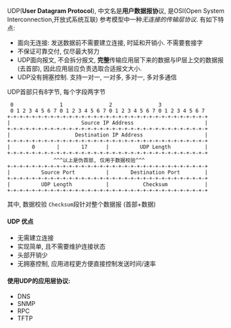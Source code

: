 UDP(**User Datagram Protocol**), 中文名是**用户数据报协**议, 是OSI(Open System Interconnection,开放式系统互联) 参考模型中一种*无连接的传输层协议*. 有如下特点:

- 面向无连接: 发送数据前不需要建立连接, 时延和开销小. 不需要套接字
- 不保证可靠交付, 仅尽最大努力
- UDP面向报文, 不会拆分报文, **完整**传输应用层下来的数据与IP层上交的数据报(去首部), 因此应用层应负责选取合适报文大小.
- UDP没有拥塞控制. 支持一对一, 一对多, 多对一, 多对多通信

UDP首部只有8字节, 每个字段两字节
```
 0               1               2               3
 0 1 2 3 4 5 6 7 0 1 2 3 4 5 6 7 0 1 2 3 4 5 6 7 0 1 2 3 4 5 6 7
+-+-+-+-+-+-+-+-+-+-+-+-+-+-+-+-+-+-+-+-+-+-+-+-+-+-+-+-+-+-+-+-+
|                       Source IP Address                       |
+-+-+-+-+-+-+-+-+-+-+-+-+-+-+-+-+-+-+-+-+-+-+-+-+-+-+-+-+-+-+-+-+
|                     Destination IP Address                    |
+-+-+-+-+-+-+-+-+-+-+-+-+-+-+-+-+-+-+-+-+-+-+-+-+-+-+-+-+-+-+-+-+
|       0       |       17      |          UDP Length           |
+-+-+-+-+-+-+-+-+-+-+-+-+-+-+-+-+-+-+-+-+-+-+-+-+-+-+-+-+-+-+-+-+
               ^^^以上是伪首部, 仅用于数据校验^^^
+-+-+-+-+-+-+-+-+-+-+-+-+-+-+-+-+-+-+-+-+-+-+-+-+-+-+-+-+-+-+-+-+
|          Source Port          |       Destination Port        |
+-+-+-+-+-+-+-+-+-+-+-+-+-+-+-+-+-+-+-+-+-+-+-+-+-+-+-+-+-+-+-+-+
|          UDP Length           |           Checksum            |
+-+-+-+-+-+-+-+-+-+-+-+-+-+-+-+-+-+-+-+-+-+-+-+-+-+-+-+-+-+-+-+-+
```
其中, 数据校验 `Checksum`段针对整个数据报 (首部+数据)


#### UDP 优点
- 无需建立连接
- 实现简单, 且不需要维护连接状态
- 头部开销少
- 无拥塞控制, 应用进程更方便直接控制发送时间/速率

#### 使用UDP的应用层协议:

- DNS
- SNMP
- RPC
- TFTP